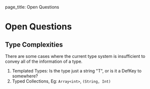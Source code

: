 page_title: Open Questions

# Open Questions
## Type Complexities

There are some cases where the current type system is insufficient to convey all
of the information of a type.

1. Templated Types: Is the type just a string "T", or is it a DefKey to
   somewhere?
1. Typed Collections, Eg: `Array<int>`, `(String, Int)`
